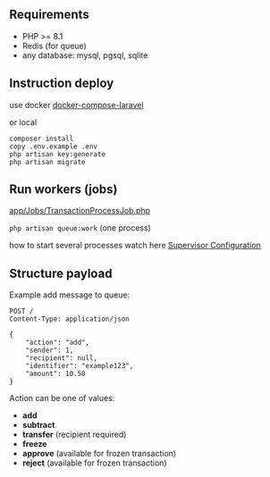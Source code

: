 ## Requirements

* PHP >= 8.1
* Redis (for queue)
* any database: mysql, pgsql, sqlite

## Instruction deploy

use docker
[docker-compose-laravel](https://github.com/aschmelyun/docker-compose-laravel)

or local

```
composer install
copy .env.example .env
php artisan key:generate
php artisan migrate
```

## Run workers (jobs)

[app/Jobs/TransactionProcessJob.php](https://github.com/yuriy-vasilev/user-balance/blob/main/app/Jobs/TransactionProcessJob.php)

``php artisan queue:work`` (one process)

how to start several processes watch here
[Supervisor Configuration](https://laravel.com/docs/10.x/queues#supervisor-configuration)

## Structure payload

Example add message to queue: 
```
POST /
Content-Type: application/json

{
    "action": "add",
    "sender": 1,
    "recipient": null,
    "identifier": "example123",
    "amount": 10.50
}
```
Action can be one of values: 
* **add**
* **subtract**
* **transfer** (recipient required)
* **freeze** 
* **approve** (available for frozen transaction)
* **reject** (available for frozen transaction)
